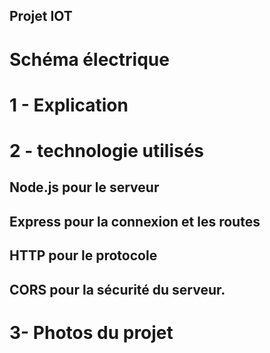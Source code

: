 ## Projet IOT 

# Schéma électrique 


# 1 - Explication

##

# 2 - technologie utilisés

## Node.js pour le serveur
## Express pour la connexion et les routes 
## HTTP pour le protocole 
## CORS pour la sécurité du serveur.


# 3- Photos du projet 

